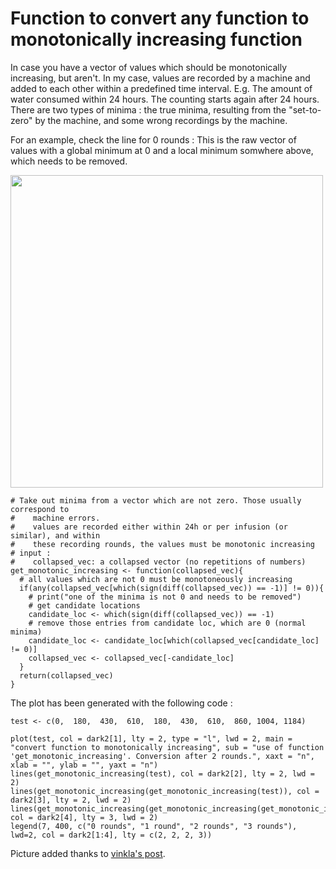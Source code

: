 # Function to convert any function to monotonically increasing function
In case you have a vector of values which should be monotonically increasing, but aren't. In my case, values are recorded by a machine and added to each other within a predefined time interval. E.g. The amount of water consumed within 24 hours. The counting starts again after 24 hours. There are two types of minima : the true minima, resulting from the "set-to-zero" by the machine, and some wrong recordings by the machine.

For an example, check the line for 0 rounds : This is the raw vector of values with a global minimum at 0 and a local minimum somwhere above, which needs to be removed.

<img src="https://user-images.githubusercontent.com/32162523/65876954-d2044d00-e38a-11e9-8f94-282ce8dff288.png" width="500px">

```
# Take out minima from a vector which are not zero. Those usually correspond to 
#    machine errors.
#    values are recorded either within 24h or per infusion (or similar), and within
#    these recording rounds, the values must be monotonic increasing
# input : 
#    collapsed_vec: a collapsed vector (no repetitions of numbers)
get_monotonic_increasing <- function(collapsed_vec){
  # all values which are not 0 must be monotoneously increasing
  if(any(collapsed_vec[which(sign(diff(collapsed_vec)) == -1)] != 0)){
    # print("one of the minima is not 0 and needs to be removed")
    # get candidate locations
    candidate_loc <- which(sign(diff(collapsed_vec)) == -1)
    # remove those entries from candidate loc, which are 0 (normal minima)
    candidate_loc <- candidate_loc[which(collapsed_vec[candidate_loc] != 0)]
    collapsed_vec <- collapsed_vec[-candidate_loc]
  }
  return(collapsed_vec)
}
```
The plot has been generated with the following code : 
```
test <- c(0,  180,  430,  610,  180,  430,  610,  860, 1004, 1184)

plot(test, col = dark2[1], lty = 2, type = "l", lwd = 2, main = "convert function to monotonically increasing", sub = "use of function 'get_monotonic_increasing'. Conversion after 2 rounds.", xaxt = "n", xlab = "", ylab = "", yaxt = "n")
lines(get_monotonic_increasing(test), col = dark2[2], lty = 2, lwd = 2)
lines(get_monotonic_increasing(get_monotonic_increasing(test)), col = dark2[3], lty = 2, lwd = 2)
lines(get_monotonic_increasing(get_monotonic_increasing(get_monotonic_increasing(test))), col = dark2[4], lty = 3, lwd = 2)
legend(7, 400, c("0 rounds", "1 round", "2 rounds", "3 rounds"), lwd=2, col = dark2[1:4], lty = c(2, 2, 2, 3))
```

Picture added thanks to [vinkla's post](https://gist.github.com/vinkla/dca76249ba6b73c5dd66a4e986df4c8d).
